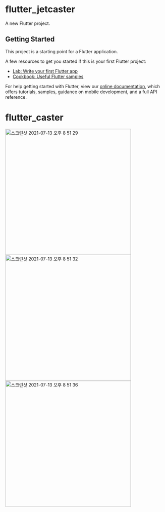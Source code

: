# flutter_jetcaster

A new Flutter project.

## Getting Started

This project is a starting point for a Flutter application.

A few resources to get you started if this is your first Flutter project:

- [Lab: Write your first Flutter app](https://flutter.dev/docs/get-started/codelab)
- [Cookbook: Useful Flutter samples](https://flutter.dev/docs/cookbook)

For help getting started with Flutter, view our
[online documentation](https://flutter.dev/docs), which offers tutorials,
samples, guidance on mobile development, and a full API reference.
# flutter_caster
<img width="398" alt="스크린샷 2021-07-13 오후 8 51 29" src="https://user-images.githubusercontent.com/80811515/125447070-d8d5f410-6cef-4ce8-91cc-887ed231825b.png">
<img width="398" alt="스크린샷 2021-07-13 오후 8 51 32" src="https://user-images.githubusercontent.com/80811515/125447086-ebf47b30-062d-4c6b-8286-8c9437466ea4.png">
<img width="398" alt="스크린샷 2021-07-13 오후 8 51 36" src="https://user-images.githubusercontent.com/80811515/125447091-031c2427-98e6-491d-9d0e-b3068d6db9dd.png">

